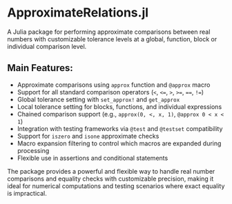 # ApproximateRelations.jl

A Julia package for performing approximate comparisons between real numbers with customizable tolerance levels at a global, function, block or individual comparison level.

## Main Features:

  * Approximate comparisons using `approx` function and `@approx` macro
  * Support for all standard comparison operators (`<`, `<=`, `>`, `>=`, `==`, `!=`)
  * Global tolerance setting with `set_approx!` and `get_approx`
  * Local tolerance setting for blocks, functions, and individual expressions
  * Chained comparison support (e.g., `approx(0, <, x, 1)`, `@approx 0 < x < 1`)
  * Integration with testing frameworks via `@test` and `@testset` compatibility
  * Support for `iszero` and `isone` approximate checks
  * Macro expansion filtering to control which macros are expanded during processing
  * Flexible use in assertions and conditional statements

The package provides a powerful and flexible way to handle real number comparisons and equality checks with customizable precision, making it ideal for numerical computations and testing scenarios where exact equality is impractical.
